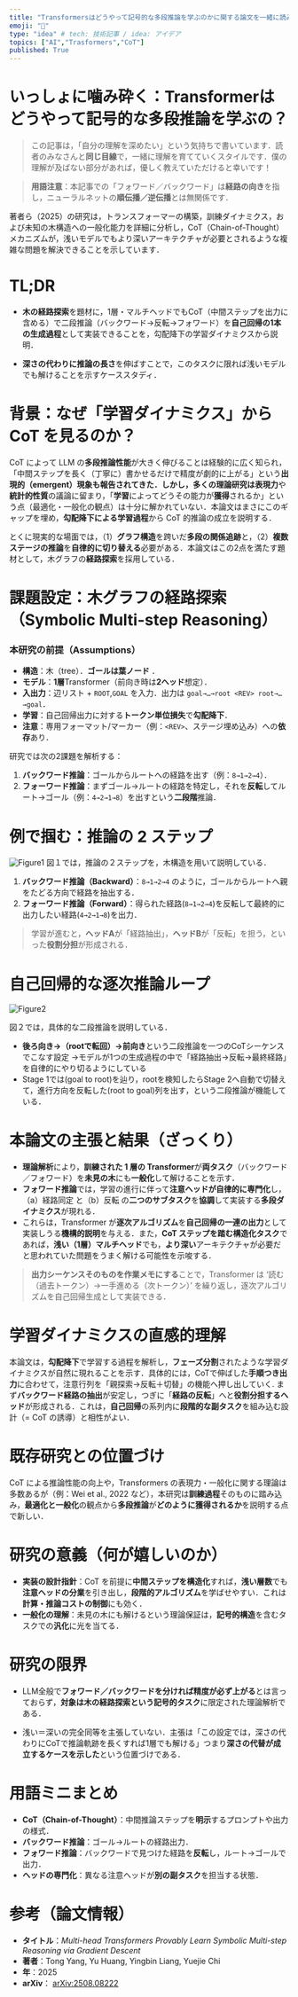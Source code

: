 ```yaml
---
title: "Transformersはどうやって記号的な多段推論を学ぶのかに関する論文を一緒に読みましょう！"
emoji: "📌"
type: "idea" # tech: 技術記事 / idea: アイデア
topics: ["AI","Trasformers","CoT"]
published: True
---
```




# いっしょに噛み砕く：Transformerはどうやって**記号的な多段推論**を学ぶの？

> この記事は，「自分の理解を深めたい」という気持ちで書いています．読者のみなさんと**同じ目線**で，一緒に理解を育てていくスタイルです．僕の理解が及ばない部分があれば，優しく教えていただけると幸いです！

> **用語注意**：本記事での「フォワード／バックワード」は**経路の向き**を指し，ニューラルネットの**順伝播／逆伝播**とは無関係です．

著者ら（2025）の研究は，トランスフォーマーの構築，訓練ダイナミクス，および未知の木構造への一般化能力を詳細に分析し，CoT（Chain-of-Thought）メカニズムが，浅いモデルでもより深いアーキテクチャが必要とされるような複雑な問題を解決できることを示しています．



# TL;DR

* **木の経路探索**を題材に，1層・マルチヘッドでもCoT（中間ステップを出力に含める）で二段推論（バックワード→反転→フォワード）を**自己回帰の1本の生成過程**として実装できることを，勾配降下の学習ダイナミクスから説明．

* **深さの代わりに推論の長さ**を伸ばすことで，このタスクに限れば浅いモデルでも解けることを示すケーススタディ．



# 背景：なぜ「学習ダイナミクス」から CoT を見るのか？

CoT によって LLM の**多段推論性能**が大きく伸びることは経験的に広く知られ，「中間ステップを長く（丁寧に）書かせるだけで精度が劇的に上がる」という**出現的（emergent）**現象も報告されてきた．しかし，多くの理論研究は**表現力**や**統計的性質**の議論に留まり，「**学習**によってどうその能力が**獲得**されるか」という点（最適化・一般化の観点）は十分に解かれていない．本論文はまさにこのギャップを埋め，**勾配降下による学習過程**から CoT 的推論の成立を説明する． &#x20;

とくに現実的な場面では，（1）**グラフ構造**を跨いだ**多段の関係追跡**と，（2）**複数ステージの推論**を**自律的に切り替える**必要がある．本論文はこの2点を満たす題材として，木グラフの**経路探索**を採用している．&#x20;



# 課題設定：木グラフの経路探索（Symbolic Multi-step Reasoning）

### 本研究の前提（Assumptions）
- **構造**：木（tree）．**ゴールは葉ノード** ．
- **モデル**：**1層**Transformer（前向き時は**2ヘッド**想定）．
- **入出力**：辺リスト + `ROOT`,`GOAL` を入力．出力は `goal→…→root <REV> root→…→goal`．
- **学習**：自己回帰出力に対する**トークン単位損失**で**勾配降下**．
- **注意**：専用フォーマット/マーカー（例：`<REV>`、ステージ埋め込み）への**依存**あり．


研究では次の2課題を解析する：

1. **バックワード推論**：ゴールからルートへの経路を出す（例：`8→1→2→4`）．
2. **フォーワード推論**：まずゴール→ルートの経路を特定し，それを**反転**してルート→ゴール（例：`4→2→1→8`）を出すという**二段階**推論． &#x20;



# 例で掴む：推論の 2 ステップ

![Figure1](/images/transfomer_reasoning_article_blog/figure1.png "An illustration of the path-finding reasoning task in a tree")
図１では，推論の２ステップを，木構造を用いて説明している．
1. **バックワード推論（Backward）**：`8→1→2→4` のように，ゴールからルートへ親をたどる方向で経路を抽出する．
2. **フォーワード推論（Forward）**：得られた経路(`8→1→2→4`)を反転して最終的に出力したい経路(`4→2→1→8`)を出力．
>学習が進むと，**ヘッドA**が「経路抽出」，**ヘッドB**が「反転」を担う，といった**役割分担**が形成される． &#x20;



# 自己回帰的な逐次推論ループ

![Figure2](/images/transfomer_reasoning_article_blog/figure2.png "The multi-step reasoning process of the constructed transformers")

図２では，具体的な二段推論を説明している．
* **後ろ向き→（rootで転回）→前向き**という二段推論を一つのCoTシーケンスでこなす設定
→モデルが1つの生成過程の中で「経路抽出→反転→最終経路」を自律的にやり切るようにしている
* Stage 1では(goal to root)を辿り，rootを検知したらStage 2へ自動で切替えて，進行方向を反転した(root to goal)列を出す，という二段推論が機能している．



# 本論文の主張と結果（ざっくり）

* **理論解析**により，**訓練された 1 層の Transformer**が**両タスク**（バックワード／フォワード）を**未見の木**にも**一般化**して解けることを示す．&#x20;
* **フォワード推論**では，学習の進行に伴って**注意ヘッドが自律的に専門化**し，（a）経路同定 と（b）反転 の**二つのサブタスク**を**協調**して実装する**多段ダイナミクス**が現れる．&#x20;
* これらは，Transformer が**逐次アルゴリズム**を**自己回帰の一連の出力**として実装しうる**機構的説明**を与える．また，**CoT ステップを踏む構造化タスク**であれば，**浅い（1層）マルチヘッド**でも，**より深い**アーキテクチャが必要だと思われていた問題をうまく解ける可能性を示唆する．&#x20;
>**出力シーケンスそのものを作業メモにする**ことで，Transformer は ‘読む（過去トークン）→一手進める（次トークン）’ を繰り返し，逐次アルゴリズムを自己回帰生成として実装できる．



# 学習ダイナミクスの直感的理解

本論文は，**勾配降下**で学習する過程を解析し，**フェーズ分割**されたような学習ダイナミクスが自然に現れることを示す．具体的には，CoTで伸ばした**手順つき出力**に合わせて，注意行列を「親探索→反転＋切替」の機能へ押し出していく.
まず**バックワード経路の抽出**が安定し，つぎに「**経路の反転**」へと**役割分担するヘッド**が形成される．これは，**自己回帰**の系列内に**段階的な副タスク**を組み込む設計（= CoT の誘導）と相性がよい．&#x20;



# 既存研究との位置づけ

CoT による推論性能の向上や，Transformers の表現力・一般化に関する理論は多数あるが（例：Wei et al., 2022 など），本研究は**訓練過程**そのものに踏み込み，**最適化と一般化**の観点から**多段推論**が**どのように獲得されるか**を説明する点で新しい． &#x20;



# 研究の意義（何が嬉しいのか）

* **実装の設計指針**：CoT を前提に**中間ステップを構造化**すれば，**浅い層数**でも**注意ヘッドの分業**を引き出し，**段階的アルゴリズム**を学ばせやすい．これは**計算・推論コストの制御**にも効く．&#x20;
* **一般化の理解**：未見の木にも解けるという理論保証は，**記号的構造**を含むタスクでの**汎化**に光を当てる．&#x20;



# 研究の限界

* LLM全般で**フォワード／バックワードを分ければ精度が必ず上がる**とは言っておらず，**対象は木の経路探索という記号的タスク**に限定された理論解析である．

* 浅い＝深いの完全同等を主張していない．主張は「この設定では，深さの代わりにCoTで推論軌跡を長くすれば1層でも解ける」つまり**深さの代替が成立するケースを示した**という位置づけである．


# 用語ミニまとめ

* **CoT（Chain-of-Thought）**：中間推論ステップを**明示**するプロンプトや出力の様式．
* **バックワード推論**：ゴール→ルートの経路出力．
* **フォワード推論**：バックワードで見つけた経路を**反転**し，ルート→ゴールで出力．
* **ヘッドの専門化**：異なる注意ヘッドが**別の副タスク**を担当する状態．



# 参考（論文情報）

- **タイトル**：*Multi-head Transformers Provably Learn Symbolic Multi-step Reasoning via Gradient Descent*
- **著者**：Tong Yang, Yu Huang, Yingbin Liang, Yuejie Chi
- **年**：2025
- **arXiv**： [arXiv:2508.08222](https://arxiv.org/abs/2508.08222)






